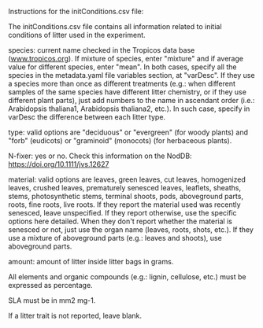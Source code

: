 Instructions for the initConditions.csv file:

The initConditions.csv file contains all information related to initial conditions of litter used in the experiment.

species: current name checked in the Tropicos data base (www.tropicos.org). If mixture of species, enter "mixture" and if average value for different species, enter "mean". In both cases, specify all the species in the metadata.yaml file variables section, at "varDesc". If they use a species more than once as different treatments (e.g.: when different samples of the same species have different litter chemistry, or if they use different plant parts), just add numbers to the name in ascendant order (i.e.: Arabidopsis thaliana1, Arabidopsis thaliana2, etc.). In such case, specify in varDesc the difference between each litter type.

type: valid options are "deciduous" or "evergreen" (for woody plants) and "forb" (eudicots) or "graminoid" (monocots) (for herbaceous plants).

N-fixer: yes or no. Check this information on the NodDB: https://doi.org/10.1111/jvs.12627

material: valid options are leaves, green leaves, cut leaves, homogenized leaves, crushed leaves, prematurely senesced leaves, leaflets, sheaths, stems, photosynthetic stems, terminal shoots, pods, aboveground parts, roots, fine roots, live roots. If they report the material used was recently senesced, leave unspecified. If they report otherwise, use the specific options here detailed. When they don't report whether the material is senesced or not, just use the organ name (leaves, roots, shots, etc.). If they use a mixture of aboveground parts (e.g.: leaves and shoots), use aboveground parts.

amount: amount of litter inside litter bags in grams.

All elements and organic compounds (e.g.: lignin, cellulose, etc.) must be expressed as percentage.

SLA must be in mm2 mg-1.

If a litter trait is not reported, leave blank.
